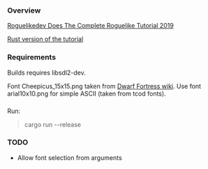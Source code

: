 ### Overview

[Roguelikedev Does The Complete Roguelike Tutorial 2019](https://old.reddit.com/r/roguelikedev/comments/bz6s0j/roguelikedev_does_the_complete_roguelike_tutorial/)


[Rust version of the tutorial](https://tomassedovic.github.io/roguelike-tutorial/part-2-object-map.html)

### Requirements

Builds requires libsdl2-dev.

Font Cheepicus_15x15.png taken from [Dwarf Fortress wiki](https://dwarffortresswiki.org/Tileset_repository).
Use font arial10x10.png for simple ASCII (taken from tcod fonts).


###

Run:

> cargo run --release

### TODO

* Allow font selection from arguments
